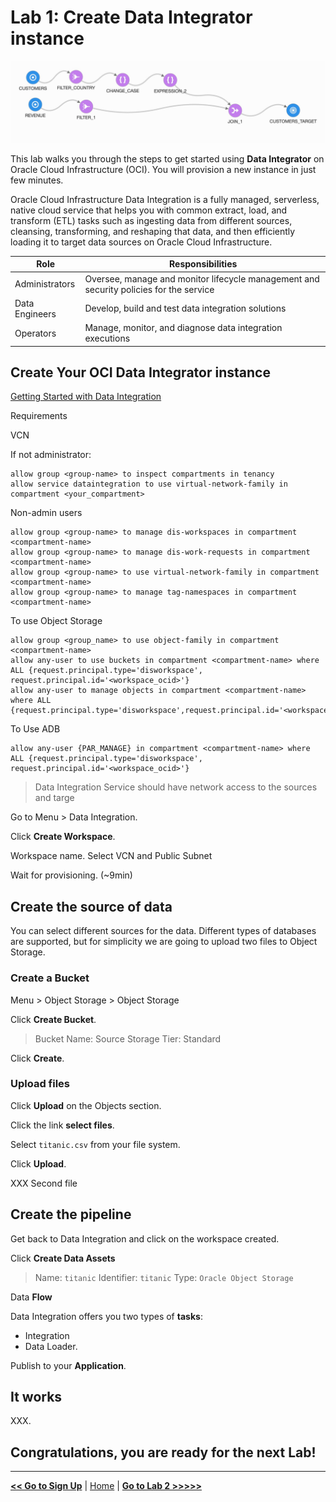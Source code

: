 # Lab 1: Create Data Integrator instance

![Data Ingegrator](./images/ocidi_banner.jpeg)

This lab walks you through the steps to get started using **Data Integrator** on Oracle Cloud Infrastructure (OCI). You will provision a new instance in just few minutes.

Oracle Cloud Infrastructure Data Integration is a fully managed, serverless, native cloud service that helps you with common extract, load, and transform (ETL) tasks such as ingesting data from different sources, cleansing, transforming, and reshaping that data, and then efficiently loading it to target data sources on Oracle Cloud Infrastructure.

| Role           | Responsibilities                                                                       |
| -------------- | -------------------------------------------------------------------------------------- |
| Administrators | Oversee, manage and monitor lifecycle management and security policies for the service |
| Data Engineers | Develop, build and test data integration solutions                                     |
| Operators      | Manage, monitor, and diagnose data integration executions                              |

## Create Your OCI Data Integrator instance

[Getting Started with Data Integration](https://docs.oracle.com/en-us/iaas/data-integration/using/preparing-for-connectivity.htm)

Requirements

VCN

If not administrator:

```
allow group <group-name> to inspect compartments in tenancy
allow service dataintegration to use virtual-network-family in compartment <your_compartment>
```

Non-admin users
```
allow group <group-name> to manage dis-workspaces in compartment <compartment-name>
allow group <group-name> to manage dis-work-requests in compartment <compartment-name>
allow group <group-name> to use virtual-network-family in compartment <compartment-name>
allow group <group-name> to manage tag-namespaces in compartment <compartment-name>
```

To use Object Storage
```
allow group <group_name> to use object-family in compartment <compartment-name>
allow any-user to use buckets in compartment <compartment-name> where ALL {request.principal.type='disworkspace', request.principal.id='<workspace_ocid>'}
allow any-user to manage objects in compartment <compartment-name> where ALL {request.principal.type='disworkspace',request.principal.id='<workspace_ocid>'}
```

To Use ADB
```
allow any-user {PAR_MANAGE} in compartment <compartment-name> where ALL {request.principal.type='disworkspace', request.principal.id='<workspace_ocid>'}
```

> Data Integration Service should have network access to the sources and targe

Go to Menu > Data Integration.

Click **Create Workspace**.

Workspace name. Select VCN and Public Subnet

Wait for provisioning. (~9min)

## Create the source of data

You can select different sources for the data. Different types of databases are supported, but for simplicity we are going to upload two files to Object Storage.

### Create a Bucket

Menu > Object Storage > Object Storage

Click **Create Bucket**.

> Bucket Name: Source
> Storage Tier: Standard

Click **Create**.

### Upload files

Click **Upload** on the Objects section.

Click the link **select files**.

Select `titanic.csv` from your file system.

Click **Upload**.

XXX Second file

## Create the pipeline

Get back to Data Integration and click on the workspace created.

Click **Create Data Assets**

> Name: `titanic`
> Identifier: `titanic`
> Type: `Oracle Object Storage`

Data **Flow**

Data Integration offers you two types of **tasks**:
- Integration
- Data Loader.

Publish to your **Application**.

## It works

XXX.

## Congratulations, you are ready for the next Lab!

---

[**<< Go to Sign Up**](../lab0/README.md) | [Home](../README.md) | [**Go to Lab 2 >>>>>**](../lab2/README.md)
